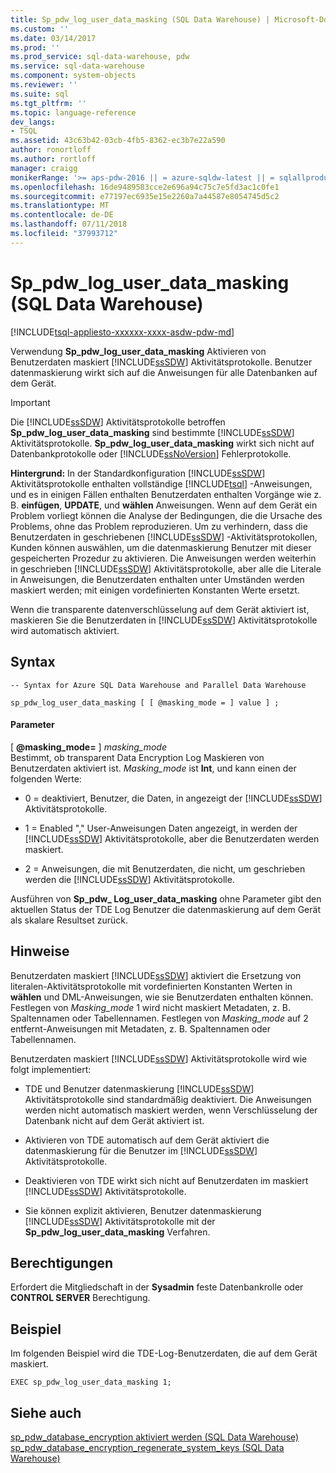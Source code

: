 ```yaml
---
title: Sp_pdw_log_user_data_masking (SQL Data Warehouse) | Microsoft-Dokumentation
ms.custom: ''
ms.date: 03/14/2017
ms.prod: ''
ms.prod_service: sql-data-warehouse, pdw
ms.service: sql-data-warehouse
ms.component: system-objects
ms.reviewer: ''
ms.suite: sql
ms.tgt_pltfrm: ''
ms.topic: language-reference
dev_langs:
- TSQL
ms.assetid: 43c63b42-03cb-4fb5-8362-ec3b7e22a590
author: ronortloff
ms.author: rortloff
manager: craigg
monikerRange: '>= aps-pdw-2016 || = azure-sqldw-latest || = sqlallproducts-allversions'
ms.openlocfilehash: 16de9489583cce2e696a94c75c7e5fd3ac1c0fe1
ms.sourcegitcommit: e77197ec6935e15e2260a7a44587e8054745d5c2
ms.translationtype: MT
ms.contentlocale: de-DE
ms.lasthandoff: 07/11/2018
ms.locfileid: "37993712"
---
```

# <a name="sppdwloguserdatamasking-sql-data-warehouse"></a>Sp_pdw_log_user_data_masking (SQL Data Warehouse)
[!INCLUDE[tsql-appliesto-xxxxxx-xxxx-asdw-pdw-md](../../includes/tsql-appliesto-xxxxxx-xxxx-asdw-pdw-md.md)]

  Verwendung **Sp_pdw_log_user_data_masking** Aktivieren von Benutzerdaten maskiert [!INCLUDE[ssSDW](../../includes/sssdw-md.md)] Aktivitätsprotokolle. Benutzer datenmaskierung wirkt sich auf die Anweisungen für alle Datenbanken auf dem Gerät.  
  
> [!IMPORTANT]  
>  Die [!INCLUDE[ssSDW](../../includes/sssdw-md.md)] Aktivitätsprotokolle betroffen **Sp_pdw_log_user_data_masking** sind bestimmte [!INCLUDE[ssSDW](../../includes/sssdw-md.md)] Aktivitätsprotokolle. **Sp_pdw_log_user_data_masking** wirkt sich nicht auf Datenbankprotokolle oder [!INCLUDE[ssNoVersion](../../includes/ssnoversion-md.md)] Fehlerprotokolle.  
  
 **Hintergrund:** In der Standardkonfiguration [!INCLUDE[ssSDW](../../includes/sssdw-md.md)] Aktivitätsprotokolle enthalten vollständige [!INCLUDE[tsql](../../includes/tsql-md.md)] -Anweisungen, und es in einigen Fällen enthalten Benutzerdaten enthalten Vorgänge wie z. B. **einfügen**,  **UPDATE**, und **wählen** Anweisungen. Wenn auf dem Gerät ein Problem vorliegt können die Analyse der Bedingungen, die die Ursache des Problems, ohne das Problem reproduzieren. Um zu verhindern, dass die Benutzerdaten in geschriebenen [!INCLUDE[ssSDW](../../includes/sssdw-md.md)] -Aktivitätsprotokollen, Kunden können auswählen, um die datenmaskierung Benutzer mit dieser gespeicherten Prozedur zu aktivieren. Die Anweisungen werden weiterhin in geschrieben [!INCLUDE[ssSDW](../../includes/sssdw-md.md)] Aktivitätsprotokolle, aber alle die Literale in Anweisungen, die Benutzerdaten enthalten unter Umständen werden maskiert werden; mit einigen vordefinierten Konstanten Werte ersetzt.  
  
 Wenn die transparente datenverschlüsselung auf dem Gerät aktiviert ist, maskieren Sie die Benutzerdaten in [!INCLUDE[ssSDW](../../includes/sssdw-md.md)] Aktivitätsprotokolle wird automatisch aktiviert.  
  
## <a name="syntax"></a>Syntax  
  
```  
-- Syntax for Azure SQL Data Warehouse and Parallel Data Warehouse  
  
sp_pdw_log_user_data_masking [ [ @masking_mode = ] value ] ;  
```  
  
#### <a name="parameters"></a>Parameter  
 [ **@masking_mode=** ] *masking_mode*  
 Bestimmt, ob transparent Data Encryption Log Maskieren von Benutzerdaten aktiviert ist. *Masking_mode* ist **Int**, und kann einen der folgenden Werte:  
  
-   0 = deaktiviert, Benutzer, die Daten, in angezeigt der [!INCLUDE[ssSDW](../../includes/sssdw-md.md)] Aktivitätsprotokolle.  
  
-   1 = Enabled "," User-Anweisungen Daten angezeigt, in werden der [!INCLUDE[ssSDW](../../includes/sssdw-md.md)] Aktivitätsprotokolle, aber die Benutzerdaten werden maskiert.  
  
-   2 = Anweisungen, die mit Benutzerdaten, die nicht, um geschrieben werden die [!INCLUDE[ssSDW](../../includes/sssdw-md.md)] Aktivitätsprotokolle.  
  
 Ausführen von **Sp_pdw_ Log_user_data_masking** ohne Parameter gibt den aktuellen Status der TDE Log Benutzer die datenmaskierung auf dem Gerät als skalare Resultset zurück.  
  
## <a name="remarks"></a>Hinweise  
 Benutzerdaten maskiert [!INCLUDE[ssSDW](../../includes/sssdw-md.md)] aktiviert die Ersetzung von literalen-Aktivitätsprotokolle mit vordefinierten Konstanten Werten in **wählen** und DML-Anweisungen, wie sie Benutzerdaten enthalten können. Festlegen von *Masking_mode* 1 wird nicht maskiert Metadaten, z. B. Spaltennamen oder Tabellennamen. Festlegen von *Masking_mode* auf 2 entfernt-Anweisungen mit Metadaten, z. B. Spaltennamen oder Tabellennamen.  
  
 Benutzerdaten maskiert [!INCLUDE[ssSDW](../../includes/sssdw-md.md)] Aktivitätsprotokolle wird wie folgt implementiert:  
  
-   TDE und Benutzer datenmaskierung [!INCLUDE[ssSDW](../../includes/sssdw-md.md)] Aktivitätsprotokolle sind standardmäßig deaktiviert. Die Anweisungen werden nicht automatisch maskiert werden, wenn Verschlüsselung der Datenbank nicht auf dem Gerät aktiviert ist.  
  
-   Aktivieren von TDE automatisch auf dem Gerät aktiviert die datenmaskierung für die Benutzer im [!INCLUDE[ssSDW](../../includes/sssdw-md.md)] Aktivitätsprotokolle.  
  
-   Deaktivieren von TDE wirkt sich nicht auf Benutzerdaten im maskiert [!INCLUDE[ssSDW](../../includes/sssdw-md.md)] Aktivitätsprotokolle.  
  
-   Sie können explizit aktivieren, Benutzer datenmaskierung [!INCLUDE[ssSDW](../../includes/sssdw-md.md)] Aktivitätsprotokolle mit der **Sp_pdw_log_user_data_masking** Verfahren.  
  
## <a name="permissions"></a>Berechtigungen  
 Erfordert die Mitgliedschaft in der **Sysadmin** feste Datenbankrolle oder **CONTROL SERVER** Berechtigung.  
  
## <a name="example"></a>Beispiel  
 Im folgenden Beispiel wird die TDE-Log-Benutzerdaten, die auf dem Gerät maskiert.  
  
```  
EXEC sp_pdw_log_user_data_masking 1;  
```  
  
## <a name="see-also"></a>Siehe auch  
 [sp_pdw_database_encryption aktiviert werden &#40;SQL Data Warehouse&#41;](../../relational-databases/system-stored-procedures/sp-pdw-database-encryption-sql-data-warehouse.md)   
 [sp_pdw_database_encryption_regenerate_system_keys &#40;SQL Data Warehouse&#41;](../../relational-databases/system-stored-procedures/sp-pdw-database-encryption-regenerate-system-keys-sql-data-warehouse.md)  
  
  
